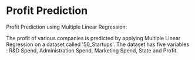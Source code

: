 # Profit Prediction

Profit Prediction using Multiple Linear Regression:

The profit of various companies is predicted by applying Multiple Linear Regression on a dataset called '50_Startups'. 
The dataset has five variables : R&D Spend, Administration Spend, Marketing Spend, State and Profit.
